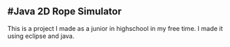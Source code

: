 #Java 2D Rope Simulator
---
This is a project I made as a junior in highschool in my free time. I 
made it using eclipse and java.

